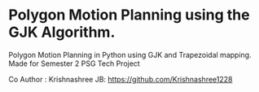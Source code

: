 # Polygon Motion Planning using the GJK Algorithm.
Polygon Motion Planning in Python using GJK and Trapezoidal mapping. Made for Semester 2 PSG Tech Project 

Co Author : Krishnashree JB: https://github.com/Krishnashree1228
